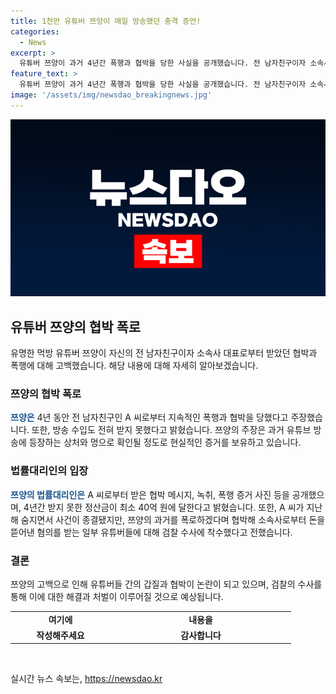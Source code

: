 ```yaml
---
title: 1천만 유튜버 쯔양이 매일 방송했던 충격 증언!
categories:
  - News
excerpt: >
  유튜버 쯔양이 과거 4년간 폭행과 협박을 당한 사실을 공개했습니다. 전 남자친구이자 소속사 대표였던 A씨로부터 수십억 원을 빼앗겼다고 주장하며, 협박 메시지와 녹취, 폭행 증거 사진을 공개했습니다. A씨가 지난해 숨은 뒤 공소권 없음으로 사건이 종결됐지만, 이에 대한 수사가 이뤄지고 있습니다. 쯔양의 법률대리인은 소속사로부터 수천만 원을 뜯어낸 혐의를 받는 일부 유튜버들에 대해 검찰 수사가 진행 중이라고 밝혔습니다.
feature_text: >
  유튜버 쯔양이 과거 4년간 폭행과 협박을 당한 사실을 공개했습니다. 전 남자친구이자 소속사 대표였던 A씨로부터 수십억 원을 빼앗겼다고 주장하며, 협박 메시지와 녹취, 폭행 증거 사진을 공개했습니다. A씨가 지난해 숨은 뒤 공소권 없음으로 사건이 종결됐지만, 이에 대한 수사가 이뤄지고 있습니다. 쯔양의 법률대리인은 소속사로부터 수천만 원을 뜯어낸 혐의를 받는 일부 유튜버들에 대해 검찰 수사가 진행 중이라고 밝혔습니다.
image: '/assets/img/newsdao_breakingnews.jpg'
---
```


<p><img src="/assets/img/newsdao_breakingnews.jpg" alt="ranknews 속보" /></p>

<h2 data-ke-size="size26">유튜버 쯔양의 협박 폭로</h2>

<p data-ke-size="size16">유명한 먹방 유튜버 쯔양이 자신의 전 남자친구이자 소속사 대표로부터 받았던 협박과 폭행에 대해 고백했습니다. 해당 내용에 대해 자세히 알아보겠습니다.</p>

<h3>쯔양의 협박 폭로</h3>

<p data-ke-size="size16"><b><span style="color: #1a5490;">쯔양은</span></b> 4년 동안 전 남자친구인 A 씨로부터 지속적인 폭행과 협박을 당했다고 주장했습니다. 또한, 방송 수입도 전혀 받지 못했다고 밝혔습니다. 쯔양의 주장은 과거 유튜브 방송에 등장하는 상처와 멍으로 확인될 정도로 현실적인 증거를 보유하고 있습니다.</p>

<h3>법률대리인의 입장</h3>

<p data-ke-size="size16"><b><span style="color: #1a5490;">쯔양의 법률대리인은</span></b> A 씨로부터 받은 협박 메시지, 녹취, 폭행 증거 사진 등을 공개했으며, 4년간 받지 못한 정산금이 최소 40억 원에 달한다고 밝혔습니다. 또한, A 씨가 지난해 숨지면서 사건이 종결됐지만, 쯔양의 과거를 폭로하겠다며 협박해 소속사로부터 돈을 뜯어낸 혐의를 받는 일부 유튜버들에 대해 검찰 수사에 착수했다고 전했습니다.</p>

<h3>결론</h3>

<p data-ke-size="size16">쯔양의 고백으로 인해 유튜버들 간의 갑질과 협박이 논란이 되고 있으며, 검찰의 수사를 통해 이에 대한 해결과 처벌이 이루어질 것으로 예상됩니다.</p>

<table>
  <colgroup>
    <col width="160" />
    <col width="289" />
  </colgroup>
  <tbody>
    <tr>
      <td style="text-align: center; height: 17px;"><b>여기에</b></td>
      <td style="text-align: center; height: 17px;"><b>내용을</b></td>
    </tr>
    <tr>
      <td style="text-align: center; height: 17px;"><b>작성해주세요</b></td>
      <td style="text-align: center; height: 17px;"><b>감사합니다</b></td>
    </tr>
  </tbody>
</table>

<p data-ke-size="size16">&nbsp;</p>
실시간 뉴스 속보는, <a href="https://newsdao.kr" rel="dofollow">https://newsdao.kr</a>


